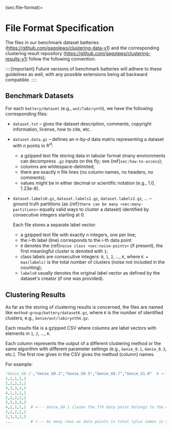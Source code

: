 



(sec:file-format)=
# File Format Specification

The files in our benchmark dataset batteries
(<https://github.com/gagolews/clustering-data-v1>)
and the corresponding clustering result repository
(<https://github.com/gagolews/clustering-results-v1>)
follow the following convention.

::::{important}
Future versions of benchmark batteries
will adhere to these guidelines as well,
with any possible extensions being all backward compatible.
::::




## Benchmark Datasets

For each `battery/dataset` (e.g., `wut/labirynth`),
we have the following corresponding files:

* `dataset.txt` – gives the dataset description, comments,
    copyright information, license, how to cite, etc.

* `dataset.data.gz` – defines an *n*-by-*d* data matrix
    representing a dataset with *n* points in $\mathbb{R}^d$:

    * a gzipped text file storing data in tabular format
    (many environments can decompress `.gz` inputs on the fly;
    see {ref}`sec:how-to-access`);
    * columns are whitespace-delimited;
    * there are exactly *n* file lines
        (no column names, no headers, no comments);
    * values might be in either decimal or scientific notation
        (e.g., 1.0, 1.23e-8).

* `dataset.labels0.gz`, `dataset.labels1.gz`, `dataset.labels2.gz`, ... –
    ground truth partitions (as
    {ref}`there can be many <sec:many-partitions>` equally valid
    ways to cluster a dataset)
    identified by consecutive  integers starting at 0.

    Each file stores a separate label vector:

    * a gzipped text file with exactly *n* integers, one per line;
    * the *i*-th label (line) corresponds to the *i*-th data point
    * `0` denotes the {ref}`noise class <sec:noise-points>` (if present),
        the first meaningful cluster is denoted with `1`;
    * class labels are consecutive integers:
        `0`, `1`, `2`, ..., `K`, where `K = max(labels)` is the total
        number of clusters (noise not included in the counting);
    * `labels0` usually denotes the original label vector as defined by
        the dataset's creator (if one was provided).





## Clustering Results

As far as the storing of clustering results is concerned,
the files are named like `method-group/battery/datasetK.gz`,
where `K` is the number of identified clusters, e.g.,
`Genie/wut/labirynth4.gz`.

Each results file is a gzipped CSV where columns are label vectors
with elements in `1`, `2`, ..., `K`.


Each column represents the output of a different clustering method
or the same algorithm with different parameter settings
(e.g., `Genie_0.1`, `Genie_0.3`, etc.).
The first row gives in the CSV gives the method (column) names.


For example:


```python
"Genie_G0.1","Genie_G0.3","Genie_G0.5","Genie_G0.7","Genie_G1.0"  # <--- names
1,1,1,1,1
2,2,2,2,2
3,3,3,3,3
4,1,1,1,1
2,2,2,2,2
3,3,3,3,3
4,1,1,1,1  # <--- Genie_G0.1 claims the 7th data point belongs to the 4th cluster
2,2,2,2,2
3,3,3,3,3
...        # <--- As many rows as data points in total (plus names in the 1st row)
```
